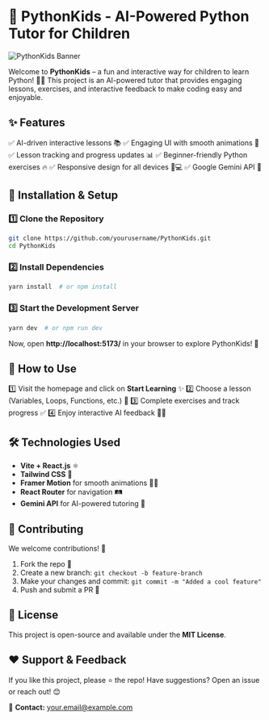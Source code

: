 # 🚀 PythonKids - AI-Powered Python Tutor for Children

![PythonKids Banner](https://via.placeholder.com/1000x300?text=PythonKids+AI+Tutor)

Welcome to **PythonKids** – a fun and interactive way for children to learn Python! 🐍🚀 This project is an AI-powered tutor that provides engaging lessons, exercises, and interactive feedback to make coding easy and enjoyable.

## ✨ Features
✅ AI-driven interactive lessons 📚
✅ Engaging UI with smooth animations 🎨
✅ Lesson tracking and progress updates 📊
✅ Beginner-friendly Python exercises 🔥
✅ Responsive design for all devices 📱💻
✅ Google Gemini API 🤖

## 🎯 Installation & Setup
### 1️⃣ Clone the Repository
```sh
git clone https://github.com/yourusername/PythonKids.git
cd PythonKids
```

### 2️⃣ Install Dependencies
```sh
yarn install  # or npm install
```

### 3️⃣ Start the Development Server
```sh
yarn dev  # or npm run dev
```
Now, open **http://localhost:5173/** in your browser to explore PythonKids! 🎉

## 📌 How to Use
1️⃣ Visit the homepage and click on **Start Learning** ✨
2️⃣ Choose a lesson (Variables, Loops, Functions, etc.) 🎯
3️⃣ Complete exercises and track progress ✅
4️⃣ Enjoy interactive AI feedback 🤖💬

## 🛠 Technologies Used
- **Vite + React.js** ⚛️
- **Tailwind CSS** 🎨
- **Framer Motion** for smooth animations 🏃‍♂️
- **React Router** for navigation 🛤️
- **Gemini API** for AI-powered tutoring 🤖

## 🤝 Contributing
We welcome contributions! 🚀
1. Fork the repo 🍴
2. Create a new branch: `git checkout -b feature-branch`
3. Make your changes and commit: `git commit -m "Added a cool feature"`
4. Push and submit a PR 🚀

## 📜 License
This project is open-source and available under the **MIT License**.

## ❤️ Support & Feedback
If you like this project, please ⭐ the repo! Have suggestions? Open an issue or reach out! 😊

📧 **Contact:** [your.email@example.com](mailto:sadabjr047@gmail.com)
